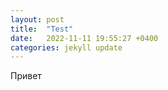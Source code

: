 ```yaml
---
layout: post
title:  "Test"
date:   2022-11-11 19:55:27 +0400
categories: jekyll update
---
```

Привет
